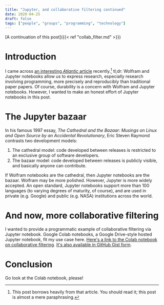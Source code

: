 ```yaml
---
title: "Jupyter, and collaborative filtering continued"
date: 2020-04-25
draft: false
tags: ["people", "groups", "programming", "technology"]
---
```

[A continuation of this post]({{< ref "collab_filter.md" >}})
# Introduction
I came across [an interesting *Atlantic* article](https://www.theatlantic.com/science/archive/2018/04/the-scientific-paper-is-obsolete/556676/) recently.[^1] tl;dr: Wolfram and Jupyter notebooks allow us to express research, especially research involving programming, more precisely and reproducibly than traditional paper papers. Of course, durability is a concern with Wolfram and Jupyter notebooks. However, I wanted to make an honest effort of Jupyter notebooks in this post.
[^1]: This post borrows heavily from that article. You should read it; this post is almost a mere paraphrasing.
# The Jupyter bazaar
In his famous 1997 essay, *The Cathedral and the Bazaar: Musings on Linux and Open Source by an Accidental Revolutionary*, Eric Steven Raymond contrasts two development models:
1. The cathedral model: code developed between releases is restricted to an exclusive group of software developers.
2. The bazaar model: code developed between releases is publicly visible, and basically anyone can contribute.

If Wolfram notebooks are the cathedral, then Jupyter notebooks are the bazaar. Wolfram may be more polished. However, Jupyter is more widely accepted. An open standard, Jupyter notebooks support more than 100 languages (to varying degrees of maturity, of course), and are used in private (e.g. Google) and public (e.g. NASA) institutions across the world. 
# And now, more collaborative filtering
I wanted to provide a programmatic example of collaborative filtering via Jupyter notebook. Google Colab notebooks, a Google Drive-style hosted Jupyter notebook, fit my use case here. [Here's a link to the Colab notebook on collaborative filtering](https://colab.research.google.com/drive/1q8_F_ZO-sQ7nZW25EkhUzjieV46ymlDz). [It's also available in GitHub Gist form](https://gist.github.com/jgjin/74b866406f5f930c397f1451548846e1).
# Conclusion
Go look at the Colab notebook, please!
